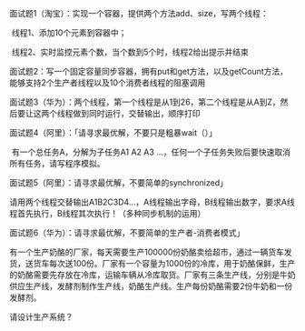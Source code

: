 面试题1（淘宝）：实现一个容器，提供两个方法add、size，写两个线程：

​					线程1、添加10个元素到容器中；

​					线程2、实时监控元素个数，当个数到5个时，线程2给出提示并结束



面试题2：写一个固定容量同步容器，拥有put和get方法，以及getCount方法，能够支持2个生产者线程以及10个消费者线程的阻塞调用



面试题3（华为）：两个线程，第一个线程是从1到26，第二个线程是从A到Z，然后要让这两个线程做到同时运行，交替输出，顺序打印



面试题4（阿里）：「请寻求最优解，不要只是粗暴wait（）」

​		有一个总任务A，分解为子任务A1 A2 A3 ...，任何一个子任务失败后要快速取消所有任务，请写程序模拟。



面试题5（阿里）：请寻求最优解，不要简单的synchronized」

​		请用两个线程交替输出A1B2C3D4...，A线程输出字母，B线程输出数字，要求A线程首先执行，B线程其次执行！（多种同步机制的运用）



面试题6（华为）：请寻求最优解，不要简单的生产者-消费者模式」

​		有一个生产奶酪的厂家，每天需要生产100000份奶酪卖给超市，通过一辆货车发货，送货车每次送100份。厂家有一个容量为1000份的冷库，用于奶酪保鲜，生产的奶酪需要先存放在冷库，运输车辆从冷库取货。厂家有三条生产线，分别是牛奶供应生产线，发酵剂制作生产线，奶酪生产线。生产每份奶酪需要2份牛奶和一份发酵剂。

请设计生产系统？


